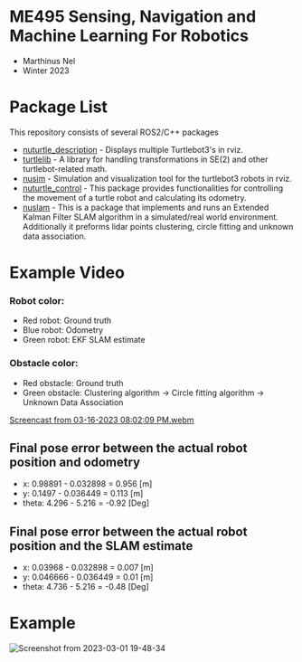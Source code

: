 # ME495 Sensing, Navigation and Machine Learning For Robotics
* Marthinus Nel
* Winter 2023
# Package List
This repository consists of several ROS2/C++ packages
- [nuturtle_description](https://github.com/ME495-Navigation/nuturtle-Marnonel6/tree/main/nuturtle_description) - Displays multiple Turtlebot3's in rviz.
- [turtlelib](https://github.com/ME495-Navigation/nuturtle-Marnonel6/tree/main/turtlelib) - A library for handling transformations in SE(2) and other turtlebot-related math.
- [nusim](https://github.com/ME495-Navigation/nuturtle-Marnonel6/blob/main/nusim)  - Simulation and visualization tool for the turtlebot3 robots in rviz.
- [nuturtle_control](https://github.com/ME495-Navigation/nuturtle-Marnonel6/tree/main/nuturtle_control) - This package provides functionalities for controlling the movement of a turtle robot and calculating its odometry.
- [nuslam](https://github.com/ME495-Navigation/nuturtle-Marnonel6/blob/main/nuslam/README.md) - This is a package that implements and runs an Extended Kalman Filter SLAM algorithm in a simulated/real world environment. Additionally it preforms lidar points clustering, circle fitting and unknown data association.


# Example Video

### Robot color:
* Red robot: Ground truth
* Blue robot: Odometry
* Green robot: EKF SLAM estimate

### Obstacle color:
* Red obstacle: Ground truth
* Green obstacle: Clustering algorithm -> Circle fitting algorithm -> Unknown Data Association

[Screencast from 03-16-2023 08:02:09 PM.webm](https://user-images.githubusercontent.com/60977336/225795689-4396b79f-5ccc-493c-8a90-72d061bc1e6e.webm)

## Final pose error between the actual robot position and odometry
- x: 0.98891 - 0.032898 = 0.956 [m]
- y: 0.1497 - 0.036449 = 0.113 [m]
- theta: 4.296 - 5.216 = -0.92 [Deg]

## Final pose error between the actual robot position and the SLAM estimate
- x: 0.03968 - 0.032898 = 0.007 [m]
- y: 0.046666 - 0.036449 = 0.01 [m]
- theta: 4.736 - 5.216 = -0.48 [Deg]

# Example

![Screenshot from 2023-03-01 19-48-34](https://user-images.githubusercontent.com/60977336/222309949-d921b76a-55d2-4852-8559-c2b7599159ab.png)
